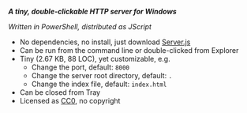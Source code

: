 **_A tiny, double-clickable HTTP server for Windows_**

_Written in PowerShell, distributed as JScript_

- No dependencies, no install, just download [Server.js](Server.js)
- Can be run from the command line or double-clicked from Explorer
- Tiny (2.67 KB, 88 LOC), yet customizable, e.g.
	- Change the port, default: `8000`
	- Change the server root directory, default: `.`
	- Change the index file, default: `index.html`
- Can be closed from Tray
- Licensed as [CC0](https://creativecommons.org/publicdomain/zero/1.0/), no copyright

